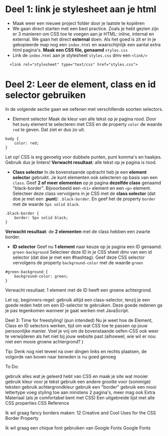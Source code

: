 # Deel 1: link je stylesheet aan je html

- Maak weer een nieuwe project folder door je laatste te kopiëren
- We gaan direct starten met een best practice. Zoals je hebt gezien zijn er 3 manieren om CSS toe te voegen aan je HTML: inline, internal en external. We gaan het direct **external** doen. Als het goed is zit er in je gekopieerde map nog een `index.html` en waarschijnlijk een aantal extra html pagina's. **Maak een CSS file, genaamd** `styles.css`
- Link de `index.html` aan je stylesheet `styles.css` dmv een <code>&lt;link/&gt;</code>

```
  <link rel="stylesheet" type="text/css" href="styles.css">
```

# Deel 2: Leer de element, class en id selector gebruiken

In de volgende sectie gaan we oefenen met verschillende soorten selectors.

- Element selector Maak de kleur van alle tekst op je pagina rood. Door het `body` element te selecteren met CSS en de property `color` de waarde `red` te geven. Dat ziet er dus zo uit.

```
body {
    color: red;
}
```

Let op! CSS is erg gevoelig voor dubbele punten, punt komma's en haakjes. Gebruik dus je linters! **Verwacht resultaat**: alle tekst op je pagina is rood.

- **Class selector** In de bovenstaande opdracht heb je een
  **element selector** gebruikt. Je kunt elementen ook selecteren op basis van een `class`. Geef **2 of meer elementen** op je pagina **dezelfde class** genaamd "black-border". Bijvoorbeeld een `<h1>` element en een `<p>` element. Selecteer deze class vervolgens in je CSS met de **class selector** (dat doe je met een .**punt**):
  `.black-border`. En geef het de property `border` met de waarde `5px solid black`.

```
.black-border {
    border: 5px solid black;
}
```

**Verwacht resultaat**: de **2 elementen** met de class hebben een zwarte border.

- **ID selector** Geef nu **1 element** naar keuze op je pagina een ID genaamd: `green-background` Selecteer deze ID in je CSS sheet dmv van een id selector (dat doe je met een #hashtag). Geef deze CSS selector vervolgens de property `background-color` met de waarde `green`

```
#green-background {
    background-color: green;
}
```

Verwacht resultaat: 1 element met de ID heeft een groene achtergrond.

Let op, beginners-regel: gebruik altijd een class-selector, tenzij je een goede reden hebt om een ID-selector te gebruiken. Deze goede redenen ga je pas tegenkomen wanneer je gaat werken met JavaScript.

Deel 3: Time for freestyling! (pun intended)
Nu je weet hoe de Element, Class en ID selectors werken, tijd om wat CSS toe te passen op jouw persoonlijke manier. Voel je vrij om de bovenstaande oefen-CSS ook weer te verwijderen als het niet bij jouw website past (alhoewel, wie wil er nou niet een mooie groene achtergrond? )

Tip: Denk nog niet teveel na over dingen links en rechts plaatsen, de volgorde van boven naar beneden is nu goed genoeg

To Do:

gebruik alles wat je geleerd hebt van CSS en maak je site wat mooier
gebruik kleur voor je tekst
gebruik een andere grootte voor (sommige) teksten
gebruik achtergrondkleur
gebruik een "border"
gebruik een mooi lettertype
voeg styling toe aan minstens 2 pagina's, meer mag ook
Extra Materiaal (als je comfortabel bent met CSS)
Een uitgebreide lijst met alle CSS properties
CSS Reference

Ik wil graag fancy borders maken:
12 Creative and Cool Uses for the CSS Border Property

Ik wil graag een chique font gebruiken van Google Fonts
Google Fonts
